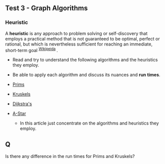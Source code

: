## Test 3 - Graph Algorithms

### Heuristic

A **heuristic** is any approach to problem solving or self-discovery that employs a practical method that is not guaranteed to be optimal, perfect or rational, but which is nevertheless sufficient for reaching an immediate, short-term goal <sup> [Wikipeida](https://en.wikipedia.org/wiki/Heuristic) </sup>.

- Read and try to understand the following algorithms and the heuristics they employ. 
- Be able to apply each algorithm and discuss its nuances and **run times**.

- [Prims](../../Lectures/L08/README.md)
- [Kruskels](../../Lectures/L08/README.md)
- [Dijkstra's](../../Lectures/L10/demo-dijkstra.ppt)
- [A-Star](https://www.redblobgames.com/pathfinding/a-star/introduction.html) 
  - In this article just concentrate on the algorithms and heuristics they employ. 



## Q

Is there any difference in the run times for Prims and Kruskels?



